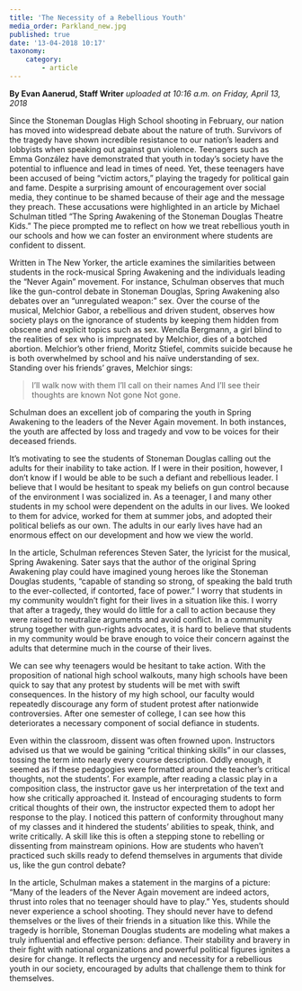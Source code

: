 ```yaml
---
title: 'The Necessity of a Rebellious Youth'
media_order: Parkland_new.jpg
published: true
date: '13-04-2018 10:17'
taxonomy:
    category:
        - article
---
```


**By Evan Aanerud, Staff Writer** _uploaded at 10:16 a.m. on Friday, April 13, 2018_

Since the Stoneman Douglas High School shooting in February, our nation has moved into widespread debate about the nature of truth. Survivors of the tragedy have shown incredible resistance to our nation’s leaders and lobbyists when speaking out against gun violence. Teenagers such as Emma González have demonstrated that youth in today’s society have the potential to influence and lead in times of need. Yet, these teenagers have been accused of being “victim actors,” playing the tragedy for political gain and fame. Despite a surprising amount of encouragement over social media, they continue to be shamed because of their age and the message they preach. These accusations were highlighted in an article by Michael Schulman titled “The Spring Awakening of the Stoneman Douglas Theatre Kids.” The piece prompted me to reflect on how we treat rebellious youth in our schools and how we can foster an environment where students are confident to dissent.

Written in The New Yorker, the article examines the similarities between students in the rock-musical Spring Awakening and the individuals leading the “Never Again” movement. For instance, Schulman observes that much like the gun-control debate in Stoneman Douglas, Spring Awakening also debates over an “unregulated weapon:” sex. Over the course of the musical, Melchior Gabor, a rebellious and driven student, observes how society plays on the ignorance of students by keeping them hidden from obscene and explicit topics such as sex. Wendla Bergmann, a girl blind to the realities of sex who is impregnated by Melchior, dies of a botched abortion. Melchior’s other friend, Moritz Stiefel, commits suicide because he is both overwhelmed by school and his naïve understanding of sex. Standing over his friends’ graves, Melchior sings:

> I’ll walk now with them
> I’ll call on their names
> And I’ll see their thoughts are known
> Not gone
> Not gone.
        	
Schulman does an excellent job of comparing the youth in Spring Awakening to the leaders of the Never Again movement. In both instances, the youth are affected by loss and tragedy and vow to be voices for their deceased friends.
        	
It’s motivating to see the students of Stoneman Douglas calling out the adults for their inability to take action. If I were in their position, however, I don’t know if I would be able to be such a defiant and rebellious leader. I believe that I would be hesitant to speak my beliefs on gun control because of the environment I was socialized in. As a teenager, I and many other students in my school were dependent on the adults in our lives. We looked to them for advice, worked for them at summer jobs, and adopted their political beliefs as our own. The adults in our early lives have had an enormous effect on our development and how we view the world.
        
In the article, Schulman references Steven Sater, the lyricist for the musical, Spring Awakening. Sater says that the author of the original Spring Awakening play could have imagined young heroes like the Stoneman Douglas students, “capable of standing so strong, of speaking the bald truth to the ever-collected, if contorted, face of power.” I worry that students in my community wouldn’t fight for their lives in a situation like this. I worry that after a tragedy, they would do little for a call to action because they were raised to neutralize arguments and avoid conflict. In a community strung together with gun-rights advocates, it is hard to believe that students in my community would be brave enough to voice their concern against the adults that determine much in the course of their lives.
        	
We can see why teenagers would be hesitant to take action. With the proposition of national high school walkouts, many high schools have been quick to say that any protest by students will be met with swift consequences. In the history of my high school, our faculty would repeatedly discourage any form of student protest after nationwide controversies. After one semester of college, I can see how this deteriorates a necessary component of social defiance in students.
        	
Even within the classroom, dissent was often frowned upon. Instructors advised us that we would be gaining “critical thinking skills” in our classes, tossing the term into nearly every course description. Oddly enough, it seemed as if these pedagogies were formatted around the teacher’s critical thoughts, not the students’. For example, after reading a classic play in a composition class, the instructor gave us her interpretation of the text and how she critically approached it. Instead of encouraging students to form critical thoughts of their own, the instructor expected them to adopt her response to the play. I noticed this pattern of conformity throughout many of my classes and it hindered the students’ abilities to speak, think, and write critically. A skill like this is often a stepping stone to rebelling or dissenting from mainstream opinions. How are students who haven’t practiced such skills ready to defend themselves in arguments that divide us, like the gun control debate?
            
In the article, Schulman makes a statement in the margins of a picture: “Many of the leaders of the Never Again movement are indeed actors, thrust into roles that no teenager should have to play.” Yes, students should never experience a school shooting. They should never have to defend themselves or the lives of their friends in a situation like this. While the tragedy is horrible, Stoneman Douglas students are modeling what makes a truly influential and effective person: defiance. Their stability and bravery in their fight with national organizations and powerful political figures ignites a desire for change. It reflects the urgency and necessity for a rebellious youth in our society, encouraged by adults that challenge them to think for themselves.